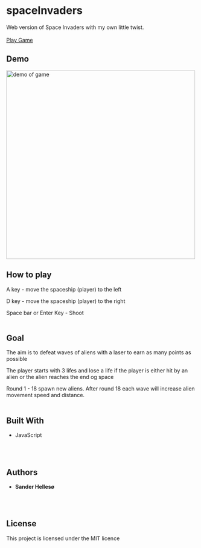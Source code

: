 # spaceInvaders

Web version of Space Invaders with my own little twist.
<br>
<br>
[Play Game](http://sander-hellesoe-cst-336.herokuapp.com/hw/spaceInvaders/)

## Demo
<img src="https://github.com/sanderhelleso/spaceInvaders/blob/master/demo/spaceInvaders.gif" alt="demo of game" width=500 height=500/>

## How to play
A key - move the spaceship (player) to the left

D key - move the spaceship (player) to the right

Space bar or Enter Key - Shoot
<br>
<br>

## Goal
The aim is to defeat waves of aliens with a laser to earn as many points as possible

The player starts with 3 lifes and lose a life if the player is either hit by an alien or the alien reaches the end og space

Round 1 - 18 spawn new aliens. After round 18 each wave will increase alien movement speed and distance.
<br>
<br>

## Built With

* JavaScript
<br>
<br>

## Authors

* **Sander Hellesø**
<br>
<br>

## License

This project is licensed under the MIT licence
